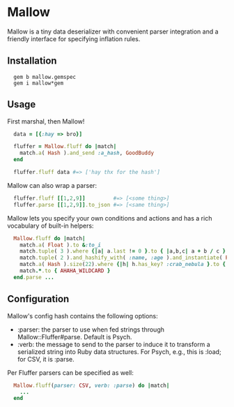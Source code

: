 # Mallow #

Mallow is a tiny data deserializer with convenient parser integration and a friendly interface for specifying inflation rules.

## Installation ##

```shell
  gem b mallow.gemspec
  gem i mallow*gem
```
## Usage ##

First marshal, then Mallow!


```ruby
  data = [{:hay => bro}]

  fluffer = Mallow.fluff do |match|
    match.a( Hash ).and_send :a_hash, GoodBuddy
  end

  fluffer.fluff data #=> ['hay thx for the hash']
```

Mallow can also wrap a parser:

```ruby
  fluffer.fluff [[1,2,9]]         #=> [<some thing>]
  fluffer.parse [[1,2,9]].to_json #=> [<same thing>]
```
Mallow lets you specify your own conditions and actions and has a rich vocabulary of built-in helpers:
```ruby
  Mallow.fluff do |match|
    match.a( Float ).to &:to_i
    match.tuple( 3 ).where {|a| a.last != 0 }.to { |a,b,c| a + b / c }
    match.tuple( 2 ).and_hashify_with( :name, :age ).and_instantiate( Person ).and &:save
    match.a( Hash ).size(22).where {|h| h.has_key? :crab_nebula }.to { EPIC_SPACE_JOURNEY }
    match.*.to { AHAHA_WILDCARD }
  end.parse ...
```

## Configuration ##

Mallow's config hash contains the following options:

- :parser: the parser to use when fed strings through Mallow::Fluffer#parse. Default is Psych.
- :verb: the message to send to the parser to induce it to transform a serialized string into Ruby data structures. For Psych, e.g., this is :load; for CSV, it is :parse.

Per Fluffer parsers can be specified as well:

```ruby
  Mallow.fluff(parser: CSV, verb: :parse) do |match|
    ...
  end
